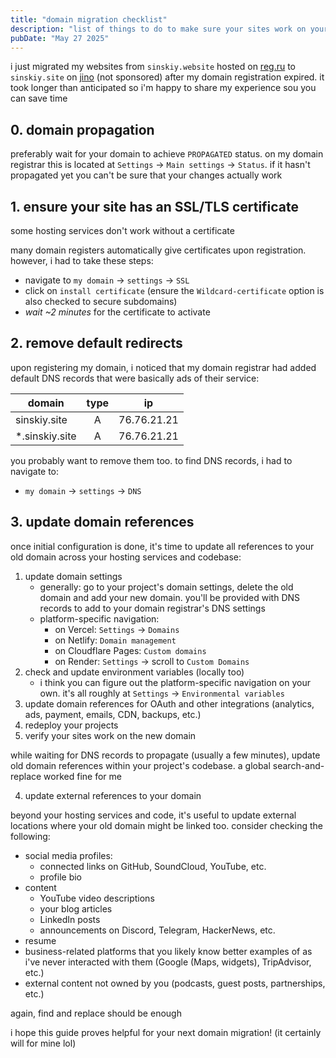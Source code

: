 ```yaml
---
title: "domain migration checklist"
description: "list of things to do to make sure your sites work on your new domain"
pubDate: "May 27 2025"
---
```


i just migrated my websites from `sinskiy.website` hosted on [reg.ru](https://reg.ru) to `sinskiy.site` on [jino](https://jino.ru/market) (not sponsored) after my domain registration expired. it took longer than anticipated so i'm happy to share my experience sou you can save time

## 0. domain propagation

preferably wait for your domain to achieve `PROPAGATED` status. on my domain registrar this is located at `Settings` -> `Main settings` -> `Status`. if it hasn't propagated yet you can't be sure that your changes actually work

## 1. ensure your site has an SSL/TLS certificate

some hosting services don't work without a certificate

many domain registers automatically give certificates upon registration. however, i had to take these steps:

- navigate to `my domain` -> `settings` -> `SSL`
- click on `install certificate` (ensure the `Wildcard-certificate` option is also checked to secure subdomains)
- _wait ~2 minutes_ for the certificate to activate

## 2. remove default redirects

upon registering my domain, i noticed that my domain registrar had added default DNS records that were basically ads of their service:

| domain          | type | ip          |
| --------------- | :--: | ----------- |
| sinskiy.site    |  A   | 76.76.21.21 |
| \*.sinskiy.site |  A   | 76.76.21.21 |

you probably want to remove them too. to find DNS records, i had to navigate to:

- `my domain` -> `settings` -> `DNS`

## 3. update domain references

once initial configuration is done, it's time to update all references to your old domain across your hosting services and codebase:

1. update domain settings
   - generally: go to your project's domain settings, delete the old domain and add your new domain. you'll be provided with DNS records to add to your domain registrar's DNS settings
   - platform-specific navigation:
     - on Vercel: `Settings` -> `Domains`
     - on Netlify: `Domain management`
     - on Cloudflare Pages: `Custom domains`
     - on Render: `Settings` -> scroll to `Custom Domains`
2. check and update environment variables (locally too)
   - i think you can figure out the platform-specific navigation on your own. it's all roughly at `Settings` -> `Environmental variables`
3. update domain references for OAuth and other integrations (analytics, ads, payment, emails, CDN, backups, etc.)
4. redeploy your projects
5. verify your sites work on the new domain

while waiting for DNS records to propagate (usually a few minutes), update old domain references within your project's codebase. a global search-and-replace worked fine for me

4. update external references to your domain

beyond your hosting services and code, it's useful to update external locations where your old domain might be linked too. consider checking the following:

- social media profiles:
  - connected links on GitHub, SoundCloud, YouTube, etc.
  - profile bio
- content
  - YouTube video descriptions
  - your blog articles
  - LinkedIn posts
  - announcements on Discord, Telegram, HackerNews, etc.
- resume
- business-related platforms that you likely know better examples of as i've never interacted with them (Google (Maps, widgets), TripAdvisor, etc.)
- external content not owned by you (podcasts, guest posts, partnerships, etc.)

again, find and replace should be enough

i hope this guide proves helpful for your next domain migration! (it certainly will for mine lol)
